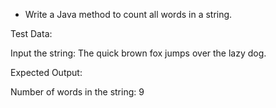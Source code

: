 * Write a Java method to count all words in a string.

Test Data:

Input the string: The quick brown fox jumps over the lazy dog.

Expected Output:

Number of words in the string: 9